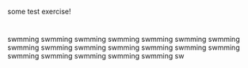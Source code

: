 some test exercise!


#
swmming
swmming
swmming
swmming
swmming
swmming
swmming
swmming
swmming
swmming
swmming
swmming
swmming
swmming
swmming
swmming
swmming
swmming
swmming
sw
